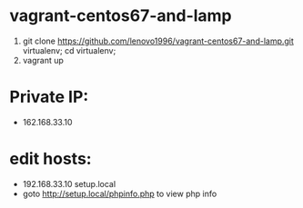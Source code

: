 # vagrant-centos67-and-lamp
1. git clone https://github.com/lenovo1996/vagrant-centos67-and-lamp.git virtualenv; cd virtualenv;
2. vagrant up

# Private IP: 
- 162.168.33.10
# edit hosts:
- 192.168.33.10 setup.local
- goto http://setup.local/phpinfo.php to view php info
